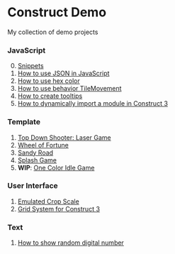 # Construct Demo
My collection of demo projects

### JavaScript

  0. [Snippets](javascript/000-snippets)
  1. [How to use JSON in JavaScript](javascript/001-how-to-use-json-in-javascript)
  2. [How to use hex color](javascript/002-how-to-use-hex-color)
  3. [How to use behavior TileMovement](javascript/003-how-to-use-behavior-tile-movement)
  4. [How to create tooltips](javascript/004-how-to-create-tooltips)
  5. [How to dynamically import a module in Construct 3](javascript/005-how-to-dynamically-import-a-module)

### Template

  1. [Top Down Shooter: Laser Game](template/001-top-down-shooter-laser-game)
  2. [Wheel of Fortune](template/002-wheel-of-fortune)
  3. [Sandy Road](template/003-sandy-road)
  4. [Splash Game](template/004-splash-game)
  5. **WIP**: [One Color Idle Game](template/005-one-color-idle-game)

### User Interface

  1. [Emulated Crop Scale](user-interface/001-emulated-crop-scale)
  2. [Grid System for Construct 3](user-interface/002-grid-system)
  
### Text

  1. [How to show random digital number](text/001-how-to-show-random-digital-number)
